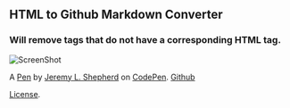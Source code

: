 HTML to Github Markdown Converter
---------------------------------
### Will remove tags that do not have a corresponding HTML tag. 
![ScreenShot](http://codepen.io/jeremylshepherd/pen/VWxNMV/image/large.png)

A [Pen](https://codepen.io/jeremylshepherd/pen/VWxNMV) by [Jeremy L. Shepherd](http://codepen.io/jeremylshepherd) on [CodePen](http://codepen.io/).
[Github](https://jeremylshepherd.github.io/HTML-GFMarkdown-Converter/)

[License](https://codepen.io/jeremylshepherd/pen/VWxNMV/license).
